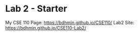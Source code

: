 # Lab 2 - Starter

My CSE 110 Page: https://bdhmin.github.io/CSE110/
Lab2 Site: https://bdhmin.github.io/CSE110-Lab2/
